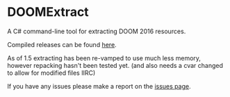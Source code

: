 # DOOMExtract

A C# command-line tool for extracting DOOM 2016 resources.

Compiled releases can be found [here](https://github.com/emoose/DOOMExtract/releases).

As of 1.5 extracting has been re-vamped to use much less memory, however repacking hasn't been tested yet. (and also needs a cvar changed to allow for modified files IIRC)

If you have any issues please make a report on the [issues page](https://github.com/emoose/DOOMExtract/issues).
